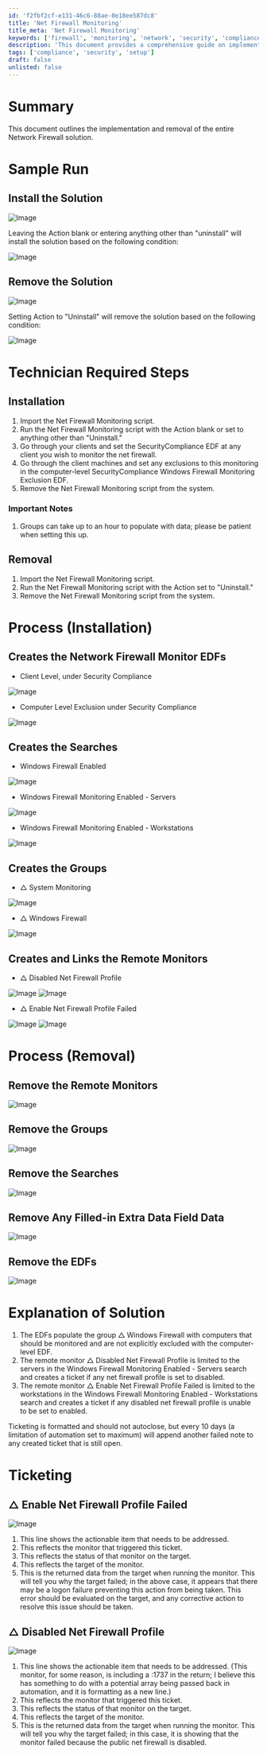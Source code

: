 ```yaml
---
id: 'f2fbf2cf-e131-46c6-88ae-0e18ee587dc8'
title: 'Net Firewall Monitoring'
title_meta: 'Net Firewall Monitoring'
keywords: ['firewall', 'monitoring', 'network', 'security', 'compliance']
description: 'This document provides a comprehensive guide on implementing and removing the Network Firewall solution, detailing the steps required for installation and removal, as well as the processes involved in monitoring network firewall statuses. It includes important notes and troubleshooting tips for effective management of the firewall solution.'
tags: ['compliance', 'security', 'setup']
draft: false
unlisted: false
---
```


# Summary

This document outlines the implementation and removal of the entire Network Firewall solution.

# Sample Run

## Install the Solution

![Image](../../../static/img/Net-Firewall-Monitoring/image_1.png)

Leaving the Action blank or entering anything other than "uninstall" will install the solution based on the following condition:

![Image](../../../static/img/Net-Firewall-Monitoring/image_2.png)

## Remove the Solution

![Image](../../../static/img/Net-Firewall-Monitoring/image_3.png)

Setting Action to "Uninstall" will remove the solution based on the following condition:

![Image](https://proval.itglue.com/../../../static/img/Net-Firewall-Monitoring/image_2.png)

# Technician Required Steps

## Installation

1. Import the Net Firewall Monitoring script.
2. Run the Net Firewall Monitoring script with the Action blank or set to anything other than "Uninstall."
3. Go through your clients and set the SecurityCompliance EDF at any client you wish to monitor the net firewall.
4. Go through the client machines and set any exclusions to this monitoring in the computer-level SecurityCompliance Windows Firewall Monitoring Exclusion EDF.
5. Remove the Net Firewall Monitoring script from the system.

### Important Notes

1. Groups can take up to an hour to populate with data; please be patient when setting this up.

## Removal

1. Import the Net Firewall Monitoring script.
2. Run the Net Firewall Monitoring script with the Action set to "Uninstall."
3. Remove the Net Firewall Monitoring script from the system.

# Process (Installation)

## Creates the Network Firewall Monitor EDFs

- Client Level, under Security Compliance

![Image](../../../static/img/Net-Firewall-Monitoring/image_4.png)

- Computer Level Exclusion under Security Compliance

![Image](../../../static/img/Net-Firewall-Monitoring/image_5.png)

## Creates the Searches

- Windows Firewall Enabled

![Image](../../../static/img/Net-Firewall-Monitoring/image_6.png)

- Windows Firewall Monitoring Enabled - Servers

![Image](../../../static/img/Net-Firewall-Monitoring/image_7.png)

- Windows Firewall Monitoring Enabled - Workstations

![Image](../../../static/img/Net-Firewall-Monitoring/image_8.png)

## Creates the Groups

- △ System Monitoring

![Image](../../../static/img/Net-Firewall-Monitoring/image_9.png)

- △ Windows Firewall

![Image](../../../static/img/Net-Firewall-Monitoring/image_10.png)

## Creates and Links the Remote Monitors

- △ Disabled Net Firewall Profile

![Image](../../../static/img/Net-Firewall-Monitoring/image_11.png)
![Image](../../../static/img/Net-Firewall-Monitoring/image_12.png)

- △ Enable Net Firewall Profile Failed

![Image](../../../static/img/Net-Firewall-Monitoring/image_13.png)
![Image](../../../static/img/Net-Firewall-Monitoring/image_14.png)

# Process (Removal)

## Remove the Remote Monitors

![Image](../../../static/img/Net-Firewall-Monitoring/image_15.png)

## Remove the Groups

![Image](../../../static/img/Net-Firewall-Monitoring/image_16.png)

## Remove the Searches

![Image](../../../static/img/Net-Firewall-Monitoring/image_17.png)

## Remove Any Filled-in Extra Data Field Data

![Image](../../../static/img/Net-Firewall-Monitoring/image_18.png)

## Remove the EDFs

![Image](../../../static/img/Net-Firewall-Monitoring/image_19.png)

# Explanation of Solution

1. The EDFs populate the group △ Windows Firewall with computers that should be monitored and are not explicitly excluded with the computer-level EDF.
2. The remote monitor △ Disabled Net Firewall Profile is limited to the servers in the Windows Firewall Monitoring Enabled - Servers search and creates a ticket if any net firewall profile is set to disabled.
3. The remote monitor △ Enable Net Firewall Profile Failed is limited to the workstations in the Windows Firewall Monitoring Enabled - Workstations search and creates a ticket if any disabled net firewall profile is unable to be set to enabled.

Ticketing is formatted and should not autoclose, but every 10 days (a limitation of automation set to maximum) will append another failed note to any created ticket that is still open.

# Ticketing

## △ Enable Net Firewall Profile Failed

![Image](../../../static/img/Net-Firewall-Monitoring/image_20.png)

1. This line shows the actionable item that needs to be addressed.
2. This reflects the monitor that triggered this ticket.
3. This reflects the status of that monitor on the target.
4. This reflects the target of the monitor.
5. This is the returned data from the target when running the monitor. This will tell you why the target failed; in the above case, it appears that there may be a logon failure preventing this action from being taken. This error should be evaluated on the target, and any corrective action to resolve this issue should be taken.

## △ Disabled Net Firewall Profile

![Image](../../../static/img/Net-Firewall-Monitoring/image_21.png)

1. This line shows the actionable item that needs to be addressed. (This monitor, for some reason, is including a :1737 in the return; I believe this has something to do with a potential array being passed back in automation, and it is formatting as a new line.)
2. This reflects the monitor that triggered this ticket.
3. This reflects the status of that monitor on the target.
4. This reflects the target of the monitor.
5. This is the returned data from the target when running the monitor. This will tell you why the target failed; in this case, it is showing that the monitor failed because the public net firewall is disabled.



